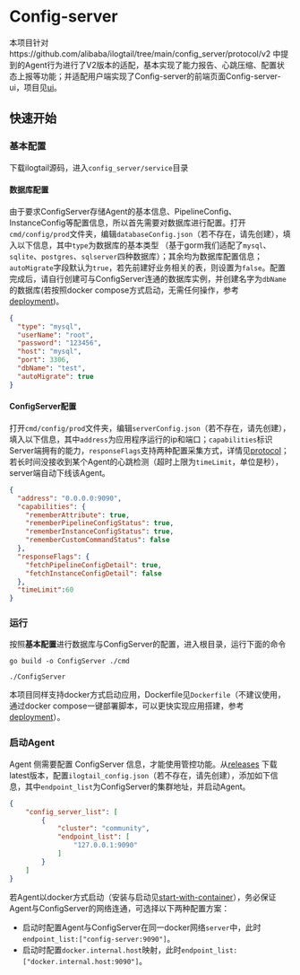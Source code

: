 # Config-server

本项目针对https://github.com/alibaba/ilogtail/tree/main/config_server/protocol/v2 中提到的Agent行为进行了V2版本的适配，基本实现了能力报告、心跳压缩、配置状态上报等功能；并适配用户端实现了Config-server的前端页面Config-server-ui，项目见[ui](ui.md)。

## 快速开始

### 基本配置

下载ilogtail源码，进入`config_server/service`目录

#### 数据库配置

由于要求ConfigServer存储Agent的基本信息、PipelineConfig、InstanceConfig等配置信息，所以首先需要对数据库进行配置。打开`cmd/config/prod`文件夹，编辑`databaseConfig.json`（若不存在，请先创建），填入以下信息，其中`type`为数据库的基本类型 （基于gorm我们适配了`mysql`、`sqlite`、`postgres`、`sqlserver`四种数据库）；其余均为数据库配置信息；`autoMigrate`字段默认为`true`，若先前建好业务相关的表，则设置为`false`。配置完成后，请自行创建可与ConfigServer连通的数据库实例，并创建名字为`dbName`的数据库(若按照docker compose方式启动，无需任何操作，参考[deployment](deployment.md))。

```json
{
  "type": "mysql",
  "userName": "root",
  "password": "123456",
  "host": "mysql",
  "port": 3306,
  "dbName": "test",
  "autoMigrate": true
}
```

#### ConfigServer配置

打开`cmd/config/prod`文件夹，编辑`serverConfig.json`（若不存在，请先创建），填入以下信息，其中`address`为应用程序运行的ip和端口；`capabilities`标识Server端拥有的能力，`responseFlags`支持两种配置采集方式，详情见[protocol](https://github.com/alibaba/ilogtail/blob/main/config_server/protocol/v2/README.md)；若长时间没接收到某个Agent的心跳检测（超时上限为`timeLimit`，单位是秒），server端自动下线该Agent。

```json
{
  "address": "0.0.0.0:9090",
  "capabilities": {
    "rememberAttribute": true,
    "rememberPipelineConfigStatus": true,
    "rememberInstanceConfigStatus": true,
    "rememberCustomCommandStatus": false
  },
  "responseFlags": {
    "fetchPipelineConfigDetail": true,
    "fetchInstanceConfigDetail": false
  },
  "timeLimit":60
}
```

### 运行

按照**基本配置**进行数据库与ConfigServer的配置，进入根目录，运行下面的命令

```shell
go build -o ConfigServer ./cmd

./ConfigServer
```
本项目同样支持docker方式启动应用，Dockerfile见`Dockerfile`（不建议使用，通过docker compose一键部署脚本，可以更快实现应用搭建，参考[deployment](deployment.md)）。
### 启动Agent

Agent 侧需要配置 ConfigServer 信息，才能使用管控功能。从[releases](https://github.com/alibaba/ilogtail/releases) 下载latest版本，配置`ilogtail_config.json`（若不存在，请先创建），添加如下信息，其中`endpoint_list`为ConfigServer的集群地址，并启动Agent。
```json
{
    "config_server_list": [
        {
            "cluster": "community",
            "endpoint_list": [
                "127.0.0.1:9090"
            ]
        }
    ]
}
```
若Agent以docker方式启动（安装与启动见[start-with-container](https://github.com/alibaba/ilogtail/blob/main/docs/cn/installation/start-with-container.md)），务必保证Agent与ConfigServer的网络连通，可选择以下两种配置方案：
* 启动时配置Agent与ConfigServer在同一docker网络`server`中，此时`endpoint_list:["config-server:9090"]`。
* 启动时配置`docker.internal.host`映射，此时`endpoint_list:["docker.internal.host:9090"]`。

